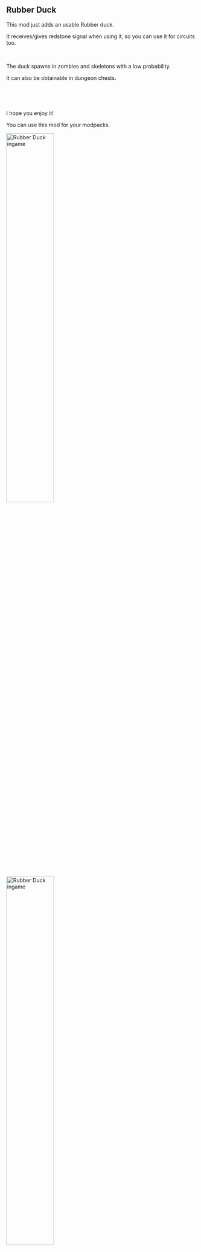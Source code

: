 <h2>Rubber Duck</h2>
<p>This mod just adds an usable Rubber duck.</p>
<p>It receives/gives redstone signal when using it, so you can use it for circuits too.</p>
<p>&nbsp;</p>
<p>The duck spawns in zombies and skeletons with a low probability.</p>
<p>It can also be obtainable in dungeon chests.</p>
<p>&nbsp;</p>
<p>&nbsp;</p>
<p>I hope you enjoy it!</p>
<p>You can use this mod for your modpacks.</p>
<p><img src="https://i.imgur.com/y6Nj3us.jpg" alt="Rubber Duck ingame" width="50%" /></p>
<p><img src="https://i.imgur.com/eRS1gZi.png" alt="Rubber Duck ingame" width="50%" /></p>
<p>&nbsp;</p>
<p>&nbsp;</p>

<h4>Original curseforge page:</h4>
<h2><a href="https://www.curseforge.com/minecraft/mc-mods/rubber-duck">More on curseforge!!</a></h2>

